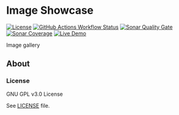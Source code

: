 # Image Showcase

[![License](https://img.shields.io/github/license/ythepaut/image-showcase?style=for-the-badge)](https://github.com/ythepaut/image-showcase/blob/master/LICENSE)
[![GitHub Actions Workflow Status](https://img.shields.io/github/actions/workflow/status/ythepaut/image-showcase/test.yml?style=for-the-badge)](https://github.com/ythepaut/image-showcase/actions)
[![Sonar Quality Gate](https://img.shields.io/sonar/quality_gate/ythepaut_image-showcase?server=https%3A%2F%2Fsonarcloud.io&style=for-the-badge)](https://sonarcloud.io/project/overview?id=ythepaut_image-showcase)
[![Sonar Coverage](https://img.shields.io/sonar/coverage/ythepaut_image-showcase?server=https%3A%2F%2Fsonarcloud.io&style=for-the-badge)](https://sonarcloud.io/project/overview?id=ythepaut_image-showcase)
[![Live Demo](https://img.shields.io/website?down_color=red&down_message=Unavailable&label=Live%20Demo&style=for-the-badge&up_color=green&up_message=Online&url=https%3A%2F%2Fshowcase.ythepaut.com)](https://showcase.ythepaut.com/)

Image gallery

## About

### License

GNU GPL v3.0 License

See [LICENSE](https://github.com/occult-app/crypto/blob/master/LICENSE) file.
